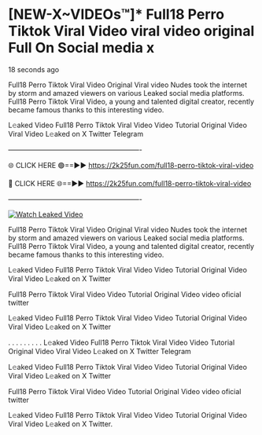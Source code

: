 # [NEW-X~VIDEOs™]* Full18 Perro Tiktok Viral Video viral video original Full On Social media x

18 seconds ago

Full18 Perro Tiktok Viral Video Original Viral video Nudes took the internet by storm and amazed viewers on various Leaked social media platforms. Full18 Perro Tiktok Viral Video, a young and talented digital creator, recently became famous thanks to this interesting video.

L𝚎aked Video Full18 Perro Tiktok Viral Video Video Tutorial Original Video Viral Video L𝚎aked on X Twitter Telegram

———————————————————-

🌐 CLICK HERE 🟢==►► https://2k25fun.com/full18-perro-tiktok-viral-video

🔴 CLICK HERE 🌐==►► https://2k25fun.com/full18-perro-tiktok-viral-video

———————————————————-

[![Watch Leaked Video](https://miro.medium.com/v2/resize:fit:828/format:webp/1*cilzJN44JGOrTw9NJCrNHA.gif "Watch Leaked Video")](https://2k25fun.com/full18-perro-tiktok-viral-video)

Full18 Perro Tiktok Viral Video Original Viral video Nudes took the internet by storm and amazed viewers on various Leaked social media platforms. Full18 Perro Tiktok Viral Video, a young and talented digital creator, recently became famous thanks to this interesting video.

L𝚎aked Video Full18 Perro Tiktok Viral Video Video Tutorial Original Video Viral Video L𝚎aked on X Twitter

Full18 Perro Tiktok Viral Video Video Tutorial Original Video video oficial twitter

L𝚎aked Video Full18 Perro Tiktok Viral Video Video Tutorial Original Video Viral Video L𝚎aked on X Twitter

. . . . . . . . . L𝚎aked Video Full18 Perro Tiktok Viral Video Video Tutorial Original Video Viral Video L𝚎aked on X Twitter Telegram

L𝚎aked Video Full18 Perro Tiktok Viral Video Video Tutorial Original Video Viral Video L𝚎aked on X Twitter

Full18 Perro Tiktok Viral Video Video Tutorial Original Video video oficial twitter

L𝚎aked Video Full18 Perro Tiktok Viral Video Video Tutorial Original Video Viral Video L𝚎aked on X Twitter.